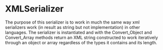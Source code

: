 # XMLSerializer

The purpose of this serializer is to work in much the same way xml serializers work (in result as string but not implementation) in other languages. The serializer is instantiated and with the Convert_Object and Convert_Array methods return an XML string constructed to work iteratively through an object or array regardless of the types it contains and its length. 
